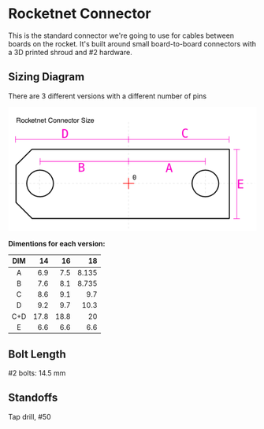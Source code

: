 # Rocketnet Connector

This is the standard connector we're going to use for cables between boards on
the rocket. It's built around small board-to-board connectors with a 3D printed
shroud and #2 hardware.

## Sizing Diagram

There are 3 different versions with a different number of pins

![Size diagram](rocketnet_size.png)


**Dimentions for each version:**

 DIM |  14  |  16  |   18 
:---:| ----:| ----:| ------:
  A  |  6.9 |  7.5 |  8.135
  B  |  7.6 |  8.1 |  8.735
  C  |  8.6 |  9.1 |  9.7  
  D  |  9.2 |  9.7 | 10.3  
 C+D | 17.8 | 18.8 | 20     
  E  |  6.6 |  6.6 | 6.6


## Bolt Length

\#2 bolts: 14.5 mm

## Standoffs

Tap drill, \#50
